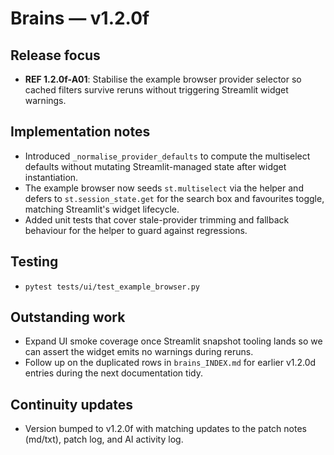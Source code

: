 # Brains — v1.2.0f

## Release focus
- **REF 1.2.0f-A01**: Stabilise the example browser provider selector so cached filters survive reruns without triggering Streamlit widget warnings.

## Implementation notes
- Introduced `_normalise_provider_defaults` to compute the multiselect defaults without mutating Streamlit-managed state after widget instantiation.
- The example browser now seeds `st.multiselect` via the helper and defers to `st.session_state.get` for the search box and favourites toggle, matching Streamlit's widget lifecycle.
- Added unit tests that cover stale-provider trimming and fallback behaviour for the helper to guard against regressions.

## Testing
- `pytest tests/ui/test_example_browser.py`

## Outstanding work
- Expand UI smoke coverage once Streamlit snapshot tooling lands so we can assert the widget emits no warnings during reruns.
- Follow up on the duplicated rows in `brains_INDEX.md` for earlier v1.2.0d entries during the next documentation tidy.

## Continuity updates
- Version bumped to v1.2.0f with matching updates to the patch notes (md/txt), patch log, and AI activity log.
